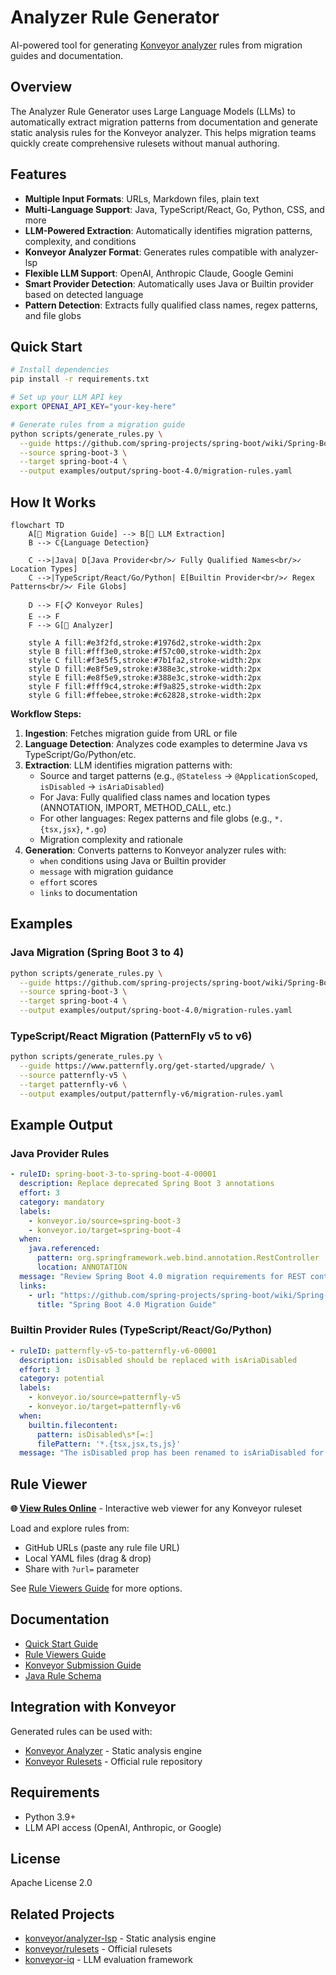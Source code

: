 # Analyzer Rule Generator

AI-powered tool for generating [Konveyor analyzer](https://github.com/konveyor/analyzer-lsp) rules from migration guides and documentation.

## Overview

The Analyzer Rule Generator uses Large Language Models (LLMs) to automatically extract migration patterns from documentation and generate static analysis rules for the Konveyor analyzer. This helps migration teams quickly create comprehensive rulesets without manual authoring.

## Features

- **Multiple Input Formats**: URLs, Markdown files, plain text
- **Multi-Language Support**: Java, TypeScript/React, Go, Python, CSS, and more
- **LLM-Powered Extraction**: Automatically identifies migration patterns, complexity, and conditions
- **Konveyor Analyzer Format**: Generates rules compatible with analyzer-lsp
- **Flexible LLM Support**: OpenAI, Anthropic Claude, Google Gemini
- **Smart Provider Detection**: Automatically uses Java or Builtin provider based on detected language
- **Pattern Detection**: Extracts fully qualified class names, regex patterns, and file globs

## Quick Start

```bash
# Install dependencies
pip install -r requirements.txt

# Set up your LLM API key
export OPENAI_API_KEY="your-key-here"

# Generate rules from a migration guide
python scripts/generate_rules.py \
  --guide https://github.com/spring-projects/spring-boot/wiki/Spring-Boot-4.0-Migration-Guide \
  --source spring-boot-3 \
  --target spring-boot-4 \
  --output examples/output/spring-boot-4.0/migration-rules.yaml
```

## How It Works

```mermaid
flowchart TD
    A[📄 Migration Guide] --> B[🤖 LLM Extraction]
    B --> C{Language Detection}

    C -->|Java| D[Java Provider<br/>✓ Fully Qualified Names<br/>✓ Location Types]
    C -->|TypeScript/React/Go/Python| E[Builtin Provider<br/>✓ Regex Patterns<br/>✓ File Globs]

    D --> F[📋 Konveyor Rules]
    E --> F
    F --> G[🔬 Analyzer]

    style A fill:#e3f2fd,stroke:#1976d2,stroke-width:2px
    style B fill:#fff3e0,stroke:#f57c00,stroke-width:2px
    style C fill:#f3e5f5,stroke:#7b1fa2,stroke-width:2px
    style D fill:#e8f5e9,stroke:#388e3c,stroke-width:2px
    style E fill:#e8f5e9,stroke:#388e3c,stroke-width:2px
    style F fill:#fff9c4,stroke:#f9a825,stroke-width:2px
    style G fill:#ffebee,stroke:#c62828,stroke-width:2px
```

**Workflow Steps:**

1. **Ingestion**: Fetches migration guide from URL or file
2. **Language Detection**: Analyzes code examples to determine Java vs TypeScript/Go/Python/etc.
3. **Extraction**: LLM identifies migration patterns with:
   - Source and target patterns (e.g., `@Stateless` → `@ApplicationScoped`, `isDisabled` → `isAriaDisabled`)
   - For Java: Fully qualified class names and location types (ANNOTATION, IMPORT, METHOD_CALL, etc.)
   - For other languages: Regex patterns and file globs (e.g., `*.{tsx,jsx}`, `*.go`)
   - Migration complexity and rationale
4. **Generation**: Converts patterns to Konveyor analyzer rules with:
   - `when` conditions using Java or Builtin provider
   - `message` with migration guidance
   - `effort` scores
   - `links` to documentation

## Examples

### Java Migration (Spring Boot 3 to 4)

```bash
python scripts/generate_rules.py \
  --guide https://github.com/spring-projects/spring-boot/wiki/Spring-Boot-4.0-Migration-Guide \
  --source spring-boot-3 \
  --target spring-boot-4 \
  --output examples/output/spring-boot-4.0/migration-rules.yaml
```

### TypeScript/React Migration (PatternFly v5 to v6)

```bash
python scripts/generate_rules.py \
  --guide https://www.patternfly.org/get-started/upgrade/ \
  --source patternfly-v5 \
  --target patternfly-v6 \
  --output examples/output/patternfly-v6/migration-rules.yaml
```

## Example Output

### Java Provider Rules

```yaml
- ruleID: spring-boot-3-to-spring-boot-4-00001
  description: Replace deprecated Spring Boot 3 annotations
  effort: 3
  category: mandatory
  labels:
    - konveyor.io/source=spring-boot-3
    - konveyor.io/target=spring-boot-4
  when:
    java.referenced:
      pattern: org.springframework.web.bind.annotation.RestController
      location: ANNOTATION
  message: "Review Spring Boot 4.0 migration requirements for REST controllers"
  links:
    - url: "https://github.com/spring-projects/spring-boot/wiki/Spring-Boot-4.0-Migration-Guide"
      title: "Spring Boot 4.0 Migration Guide"
```

### Builtin Provider Rules (TypeScript/React/Go/Python)

```yaml
- ruleID: patternfly-v5-to-patternfly-v6-00001
  description: isDisabled should be replaced with isAriaDisabled
  effort: 3
  category: potential
  labels:
    - konveyor.io/source=patternfly-v5
    - konveyor.io/target=patternfly-v6
  when:
    builtin.filecontent:
      pattern: isDisabled\s*[=:]
      filePattern: '*.{tsx,jsx,ts,js}'
  message: "The isDisabled prop has been renamed to isAriaDisabled for better accessibility"
```

## Rule Viewer

**🌐 [View Rules Online](https://tsanders-rh.github.io/analyzer-rule-generator/rule-viewer.html)** - Interactive web viewer for any Konveyor ruleset

Load and explore rules from:
- GitHub URLs (paste any rule file URL)
- Local YAML files (drag & drop)
- Share with `?url=` parameter

See [Rule Viewers Guide](docs/RULE_VIEWERS.md) for more options.

## Documentation

- [Quick Start Guide](docs/QUICKSTART.md)
- [Rule Viewers Guide](docs/RULE_VIEWERS.md)
- [Konveyor Submission Guide](docs/konveyor-submission-guide.md)
- [Java Rule Schema](docs/java-rule-schema.md)

## Integration with Konveyor

Generated rules can be used with:
- [Konveyor Analyzer](https://github.com/konveyor/analyzer-lsp) - Static analysis engine
- [Konveyor Rulesets](https://github.com/konveyor/rulesets) - Official rule repository

## Requirements

- Python 3.9+
- LLM API access (OpenAI, Anthropic, or Google)

## License

Apache License 2.0

## Related Projects

- [konveyor/analyzer-lsp](https://github.com/konveyor/analyzer-lsp) - Static analysis engine
- [konveyor/rulesets](https://github.com/konveyor/rulesets) - Official rulesets
- [konveyor-iq](https://github.com/tsanders-rh/konveyor-iq) - LLM evaluation framework
